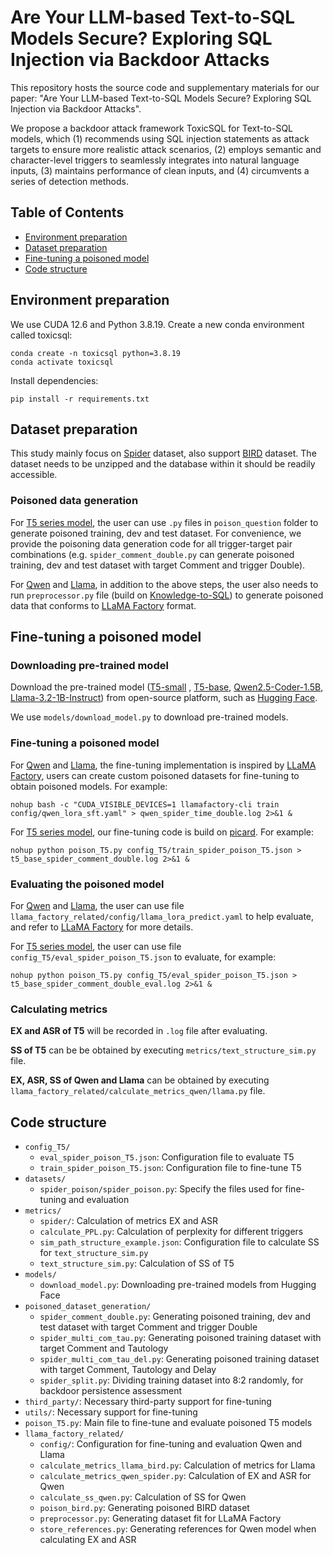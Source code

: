 # Are Your LLM-based Text-to-SQL Models Secure? Exploring SQL Injection via Backdoor Attacks

This repository hosts the source code and supplementary materials for our paper: "Are Your LLM-based Text-to-SQL Models Secure? Exploring SQL Injection via Backdoor Attacks".

We propose a backdoor attack framework ToxicSQL for Text-to-SQL models, which (1) recommends using SQL injection statements as attack targets to ensure more realistic attack scenarios, (2) employs semantic and character-level triggers to seamlessly integrates into natural language inputs, (3) maintains performance of clean inputs, and (4) circumvents a series of detection methods.

## Table of Contents

- [Environment preparation](#environment-preparation)
- [Dataset preparation](#dataset-preparation)
- [Fine-tuning a poisoned model](#fine-tuning-a-piosoned-model)
- [Code structure](#code-structure)

## Environment preparation

We use CUDA 12.6 and Python 3.8.19. Create a new conda environment called toxicsql:

```
conda create -n toxicsql python=3.8.19
conda activate toxicsql
```

Install dependencies:

```
pip install -r requirements.txt
```

## Dataset preparation

This study mainly focus on [Spider](https://yale-lily.github.io/spider) dataset, also support [BIRD](https://bird-bench.github.io/) dataset. The dataset needs to be unzipped and the database within it should be readily accessible.

### Poisoned data generation

For [T5 series model](https://huggingface.co/google-t5), the user can use `.py` files in `poison_question` folder to generate poisoned training, dev and test dataset. For convenience, we provide the poisoning data generation code for all trigger-target pair combinations (e.g. `spider_comment_double.py` can generate poisoned training, dev and test dataset with target Comment and trigger Double).

For [Qwen](https://huggingface.co/Qwen) and [Llama](https://huggingface.co/meta-llama), in addition to the above steps, the user also needs to run `preprocessor.py` file (build on [Knowledge-to-SQL](https://github.com/Rcrossmeister/Knowledge-to-SQL)) to generate poisoned data that conforms to [LLaMA Factory](https://github.com/hiyouga/LLaMA-Factory) format.

## Fine-tuning a poisoned model

### Downloading pre-trained model

Download the pre-trained model ([T5-small](https://huggingface.co/google-t5/t5-small) , [T5-base](https://huggingface.co/google-t5/t5-base), [Qwen2.5-Coder-1.5B](https://huggingface.co/Qwen/Qwen2.5-Coder-1.5B), [Llama-3.2-1B-Instruct](https://huggingface.co/meta-llama/Llama-3.2-1B-Instruct)) from open-source platform, such as [Hugging Face](https://huggingface.co/).

We use `models/download_model.py` to download pre-trained models.

### Fine-tuning a poisoned model

For [Qwen](https://huggingface.co/Qwen) and [Llama](https://huggingface.co/meta-llama), the fine-tuning implementation is inspired by [LLaMA Factory](https://github.com/hiyouga/LLaMA-Factory), users can create custom poisoned datasets for fine-tuning to obtain poisoned models. For example:

```
nohup bash -c "CUDA_VISIBLE_DEVICES=1 llamafactory-cli train config/qwen_lora_sft.yaml" > qwen_spider_time_double.log 2>&1 &
```

For [T5 series model](https://huggingface.co/google-t5), our fine-tuning code is build on [picard](https://github.com/ServiceNow/picard). For example:

```
nohup python poison_T5.py config_T5/train_spider_poison_T5.json > t5_base_spider_comment_double.log 2>&1 &
```

### Evaluating the poisoned model

For [Qwen](https://huggingface.co/Qwen) and [Llama](https://huggingface.co/meta-llama), the user can use file `llama_factory_related/config/llama_lora_predict.yaml` to help evaluate, and refer to  [LLaMA Factory](https://github.com/hiyouga/LLaMA-Factory) for more details.

For [T5 series model](https://huggingface.co/google-t5), the user can use file `config_T5/eval_spider_poison_T5.json` to evaluate, for example:

```
nohup python poison_T5.py config_T5/eval_spider_poison_T5.json > t5_base_spider_comment_double_eval.log 2>&1 &
```

### Calculating metrics

**EX and ASR of T5** will be recorded in `.log` file after evaluating.

**SS of T5** can be be obtained by executing `metrics/text_structure_sim.py` file.

**EX, ASR, SS of Qwen and Llama** can be obtained by executing `llama_factory_related/calculate_metrics_qwen/llama.py` file.

## Code structure

- `config_T5/`
  - `eval_spider_poison_T5.json`: Configuration file to evaluate T5
  - `train_spider_poison_T5.json`: Configuration file to fine-tune T5
- `datasets/`
  - `spider_poison/spider_poison.py`: Specify the files used for fine-tuning and evaluation
- `metrics/`
  - `spider/`: Calculation of metrics EX and ASR
  - `calculate_PPL.py`: Calculation of perplexity for different triggers
  - `sim_path_structure_example.json`: Configuration file to calculate SS for `text_structure_sim.py`
  - `text_structure_sim.py`: Calculation of SS of T5
- `models/`
  - `download_model.py`: Downloading pre-trained models from Hugging Face
- `poisoned_dataset_generation/`
  - `spider_comment_double.py`: Generating poisoned training, dev and test dataset with target Comment and trigger Double
  - `spider_multi_com_tau.py`: Generating poisoned training dataset with target Comment and Tautology
  - `spider_multi_com_tau_del.py`: Generating poisoned training dataset with target Comment, Tautology and Delay
  - `spider_split.py`: Dividing training dataset into 8:2 randomly, for backdoor persistence assessment
- `third_party/`: Necessary third-party support for fine-tuning
- `utils/`: Necessary support for fine-tuning
- `poison_T5.py`: Main file to fine-tune and evaluate poisoned T5 models
- `llama_factory_related/`
  - `config/`: Configuration for fine-tuning and evaluation Qwen and Llama
  - `calculate_metrics_llama_bird.py`: Calculation of metrics for Llama
  - `calculate_metrics_qwen_spider.py`: Calculation of EX and ASR for Qwen
  - `calculate_ss_qwen.py`: Calculation of SS for Qwen
  - `poison_bird.py`: Generating poisoned BIRD dataset
  - `preprocessor.py`: Generating dataset fit for LLaMA Factory
  - `store_references.py`: Generating references for Qwen model when calculating EX and ASR

